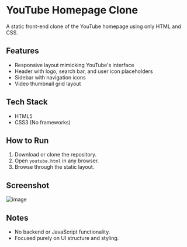 # YouTube Homepage Clone

A static front-end clone of the YouTube homepage using only HTML and CSS.

## Features
- Responsive layout mimicking YouTube's interface
- Header with logo, search bar, and user icon placeholders
- Sidebar with navigation icons
- Video thumbnail grid layout

## Tech Stack
- HTML5
- CSS3 (No frameworks)

## How to Run
1. Download or clone the repository.
2. Open `youtube.html` in any browser.
3. Browse through the static layout.

## Screenshot
![image](https://github.com/user-attachments/assets/1fe6a955-af10-45ef-8a8b-1a1e36dae3ad)


## Notes
- No backend or JavaScript functionality.
- Focused purely on UI structure and styling.
